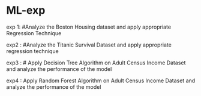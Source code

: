# ML-exp

exp 1: #Analyze the Boston Housing dataset and apply appropriate Regression Technique

exp2 : #Analyze the Titanic Survival Dataset and apply appropriate regression technique

exp3 : # Apply Decision Tree Algorithm on Adult Census Income Dataset and analyze the performance of the model

exp4 : Apply Random Forest Algorithm on Adult Census Income Dataset and analyze the performance of the model
